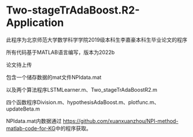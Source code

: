 # Two-stageTrAdaBoost.R2-Application
此程序为北京师范大学数学科学学院2019级本科生李嘉豪本科生毕业论文的程序

所有代码基于MATLAB语言编写，版本为2022b

论文待上传

包含一个储存数据的mat文件NPIdata.mat

以及两个算法程序LSTMLearner.m、Two_stageTrAdaBoostR2.m

四个函数程序Division.m、hypothesisAdaBoost.m、plotfunc.m、updateBeta.m

NPIdata.mat内数据通过
<https://github.com/xuanxuanzhou/NPI-method-matlab-code-for-KG>中的程序获取。

